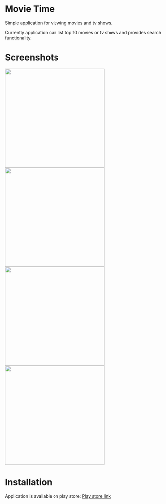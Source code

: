 # Movie Time
Simple application for viewing movies and tv shows.

Currently application can list top 10 movies or tv shows and provides search functionality.


# Screenshots
<img src="https://i.imgur.com/sAcqfIu.png" width="320">

<img src="https://i.imgur.com/xNW2u4S.png" width="320">

<img src="https://i.imgur.com/ml2hU81.png" width="320">

<img src="https://i.imgur.com/7mxCWaQ.png" width="320">

# Installation
Application is available on play store:
[Play store link](https://play.google.com/store/apps/details?id=com.bojandolic.movietime)
